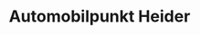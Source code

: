 ---
title: "Automobilpunkt Heider"
url: /luebben-spreewald/automobilpunkt-heider/
shop: Autohaus
---